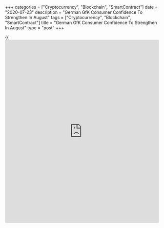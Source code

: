 +++
categories = ["Cryptocurrency", "Blockchain", "SmartContract"]
date = "2020-07-23"
description = "German GfK Consumer Confidence To Strengthen In August"
tags = ["Cryptocurrency", "Blockchain", "SmartContract"]
title = "German GfK Consumer Confidence To Strengthen In August"
type = "post"
+++

{{<iframe id="large-banner" src="https://www.bounty.group/#slide=5.0" width="100%" height="600" scrolling="no" style="border: 0px solid rgb(216, 221, 230); border-radius: 3px;">}}

German consumer confidence is set to continue strengthening into August
from the weaker level caused by the [coronavirus][1] pandemic, as the
reduction in the value-added tax boosted the propensity to buy, survey
data from market research group GfK showed Thursday.

The forward-looking consumer sentiment index rose to -0.3 points from
revised -9.4 in July. The expected reading was -5.0.

The consumer climate has risen significantly for the third consecutive
period.

Gfk said German consumers are gradually putting the coronavirus shock of
earlier this year behind them. A V-shaped trend is currently emerging
for the consumer climate.  
"There is no doubt that the reduction in value-added tax has contributed
to the extremely positive progress," Rolf Bürkl, GfK consumer expert,
said.

"It is clear that consumers are looking to make major purchases earlier
than planned, which will help boost spending this year. Whether this
will have a lasting impact is, however, debatable," Bürkl added.

While economic expectations gained slightly, income expectations and the
propensity to buy increased significantly for the third consecutive
time.

The economic expectations index rose only 2.1 points to 10.6 in July.
Nonetheless, the last time a higher value was recorded was in December
2018 at 10.8 points.

Consumers expect the largest euro area [economy][2] to recover within a
reasonable period of time. However, another wave of infections will
quickly shatter any hope of economic recovery.

At the same time, the income expectations indictor climbed to 18.6 in
July from 6.6 in June. The promise of a child bonus payment and a
noticeable decrease in price expectations are propping up the income
indicator, the market research group said.

Driven by VAT cut, the propensity to buy climbed sharply by 23.1 points
to 42.5 in July.

The survey was conducted by GfK on behalf of the European Commission.
The survey based on 2,000 consumer responses was carried out between
July 1 and 13.

For comments and feedback [contact](https://www.playgroundfx.com/contact/): editorial@rtt[news](https://www.letsplayfx.com/blog/forex-news-website/).com

[Business News][3]

   1. www.rtt[news](https://www.letsplayfx.com/blog/forex-news-website/).com/list/coronavirus.aspx
   2. www.rtt[news](https://www.letsplayfx.com/blog/forex-news-website/).com/Content/EconomicNews.aspx
   3. www.rtt[news](https://www.letsplayfx.com/blog/forex-news-website/).com/Content/Business.aspx